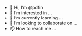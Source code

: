 - 👋 Hi, I’m @pdfin
- 👀 I’m interested in ...
- 🌱 I’m currently learning ...
- 💞️ I’m looking to collaborate on ...
- 📫 How to reach me ...

<!---
pdfin/pdfin is a ✨ special ✨ repository because its `README.md` (this file) appears on your GitHub profile.
You can click the Preview link to take a look at your changes.
--->
